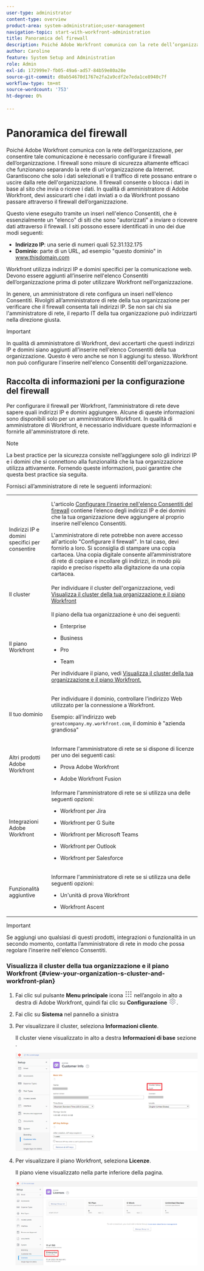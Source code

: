 ```yaml
---
user-type: administrator
content-type: overview
product-area: system-administration;user-management
navigation-topic: start-with-workfront-administration
title: Panoramica del firewall
description: Poiché Adobe Workfront comunica con la rete dell’organizzazione, per consentire tale comunicazione è necessario configurare il firewall dell’organizzazione. I firewall sono misure di sicurezza altamente efficaci che funzionano separando la rete di un'organizzazione da Internet. Garantiscono che solo i dati selezionati e il traffico di rete possano entrare o uscire dalla rete dell'organizzazione. Il firewall consente o blocca i dati in base al sito che invia o riceve i dati. In qualità di amministratore di Adobe Workfront, devi assicurarti che i dati inviati a o da Workfront possano passare attraverso il firewall dell’organizzazione.
author: Caroline
feature: System Setup and Administration
role: Admin
exl-id: 172999e7-fb05-49a6-ad57-84b59e80a28e
source-git-commit: d0ab54670d1767e2fa2a9cdf2e7eda1ce8940c7f
workflow-type: tm+mt
source-wordcount: '753'
ht-degree: 0%

---
```


# Panoramica del firewall

Poiché Adobe Workfront comunica con la rete dell’organizzazione, per consentire tale comunicazione è necessario configurare il firewall dell’organizzazione. I firewall sono misure di sicurezza altamente efficaci che funzionano separando la rete di un&#39;organizzazione da Internet. Garantiscono che solo i dati selezionati e il traffico di rete possano entrare o uscire dalla rete dell&#39;organizzazione. Il firewall consente o blocca i dati in base al sito che invia o riceve i dati. In qualità di amministratore di Adobe Workfront, devi assicurarti che i dati inviati a o da Workfront possano passare attraverso il firewall dell’organizzazione.

Questo viene eseguito tramite un inserì nell&#39;elenco Consentiti, che è essenzialmente un &quot;elenco&quot; di siti che sono &quot;autorizzati&quot; a inviare o ricevere dati attraverso il firewall. I siti possono essere identificati in uno dei due modi seguenti:

* **Indirizzo IP**: una serie di numeri quali 52.31.132.175
* **Dominio**: parte di un URL, ad esempio &quot;questo dominio&quot; in www.thisdomain.com

Workfront utilizza indirizzi IP e domini specifici per la comunicazione web. Devono essere aggiunti all’inserire nell&#39;elenco Consentiti dell’organizzazione prima di poter utilizzare Workfront nell’organizzazione.

In genere, un amministratore di rete configura un inserì nell&#39;elenco Consentiti. Rivolgiti all’amministratore di rete della tua organizzazione per verificare che il firewall consenta tali indirizzi IP. Se non sai chi sia l&#39;amministratore di rete, il reparto IT della tua organizzazione può indirizzarti nella direzione giusta.

>[!IMPORTANT]
>
>In qualità di amministratore di Workfront, devi accertarti che questi indirizzi IP e domini siano aggiunti all’inserire nell&#39;elenco Consentiti della tua organizzazione. Questo è vero anche se non li aggiungi tu stesso. Workfront non può configurare l&#39;inserire nell&#39;elenco Consentiti dell&#39;organizzazione.

## Raccolta di informazioni per la configurazione del firewall

Per configurare il firewall per Workfront, l’amministratore di rete deve sapere quali indirizzi IP e domini aggiungere. Alcune di queste informazioni sono disponibili solo per un amministratore Workfront. In qualità di amministratore di Workfront, è necessario individuare queste informazioni e fornirle all&#39;amministratore di rete.

>[!NOTE]
>
>La best practice per la sicurezza consiste nell’aggiungere solo gli indirizzi IP e i domini che si connettono alla funzionalità che la tua organizzazione utilizza attivamente. Fornendo queste informazioni, puoi garantire che questa best practice sia seguita.

Fornisci all’amministratore di rete le seguenti informazioni:

<table style="table-layout:auto"> 
 <col> 
 <col> 
 <tbody> 
  <tr> 
   <td role="rowheader">Indirizzi IP e domini specifici per consentire</td> 
   <td> <p>L'articolo <a href="../../administration-and-setup/get-started-wf-administration/configure-your-firewall.md" class="MCXref xref">Configurare l’inserire nell'elenco Consentiti del firewall</a> contiene l’elenco degli indirizzi IP e dei domini che la tua organizzazione deve aggiungere al proprio inserire nell'elenco Consentiti. </p> <p>L'amministratore di rete potrebbe non avere accesso all'articolo "Configurare il firewall". In tal caso, devi fornirlo a loro. Si sconsiglia di stampare una copia cartacea. Una copia digitale consente all’amministratore di rete di copiare e incollare gli indirizzi, in modo più rapido e preciso rispetto alla digitazione da una copia cartacea.</p> </td> 
  </tr> 
  <tr> 
   <td role="rowheader">Il cluster</td> 
   <td>Per individuare il cluster dell'organizzazione, vedi <a href="#view-your-organization-s-cluster-and-workfront-plan" class="MCXref xref">Visualizza il cluster della tua organizzazione e il piano Workfront</a></td> 
  </tr> 
  <tr> 
   <td role="rowheader">Il piano Workfront</td> 
   <td> <p>Il piano della tua organizzazione è uno dei seguenti:</p> 
    <ul> 
     <li> <p>Enterprise </p> </li> 
     <li> <p>Business </p> </li> 
     <li> <p>Pro </p> </li> 
     <li> <p>Team </p> </li> 
    </ul> <p>Per individuare il piano, vedi <a href="#view-your-organization-s-cluster-and-workfront-plan" class="MCXref xref">Visualizza il cluster della tua organizzazione e il piano Workfront.</a></p> </td> 
  </tr> 
  <tr> 
   <td role="rowheader">Il tuo dominio</td> 
   <td> <p>Per individuare il dominio, controllare l'indirizzo Web utilizzato per la connessione a Workfront.</p> <p>Esempio: all'indirizzo web <code>greatcompany.my.workfront.com</code>, il dominio è "azienda grandiosa"</p> </td> 
  </tr> 
  <tr> 
   <td role="rowheader">Altri prodotti Adobe Workfront</td> 
   <td> <p>Informare l'amministratore di rete se si dispone di licenze per uno dei seguenti casi:</p> 
    <ul> 
     <li> <p>Prova Adobe Workfront</p> </li> 
     <li> <p>Adobe Workfront Fusion </p> </li> 
    </ul> </td> 
  </tr> 
  <tr> 
   <td role="rowheader">Integrazioni Adobe Workfront</td> 
   <td>Informare l'amministratore di rete se si utilizza una delle seguenti opzioni:
    <ul>
     <li><p><p>Workfront per Jira</p></p></li>
     <li><p>Workfront per G Suite</p></li>
     <li><p>Workfront per Microsoft Teams</p></li>
     <li><p>Workfront per Outlook</p></li>
     <li><p>Workfront per Salesforce</p></li>
    </ul></td> 
  </tr> 
  <tr> 
   <td role="rowheader">Funzionalità aggiuntive</td> 
   <td> <p>Informare l'amministratore di rete se si utilizza una delle seguenti opzioni:</p> 
    <ul> 
     <li> <p>Un'unità di prova Workfront</p> </li> 
     <li> <p>Workfront Ascent</p> </li> 
    </ul> </td> 
  </tr> 
 </tbody> 
</table>

>[!IMPORTANT]
>
>Se aggiungi uno qualsiasi di questi prodotti, integrazioni o funzionalità in un secondo momento, contatta l’amministratore di rete in modo che possa regolare l’inserire nell&#39;elenco Consentiti.

### Visualizza il cluster della tua organizzazione e il piano Workfront {#view-your-organization-s-cluster-and-workfront-plan}

1. Fai clic sul pulsante **Menu principale** icona ![](assets/main-menu-icon.png) nell’angolo in alto a destra di Adobe Workfront, quindi fai clic su **Configurazione** ![](assets/gear-icon-settings.png).

1. Fai clic su **Sistema** nel pannello a sinistra
1. Per visualizzare il cluster, seleziona **Informazioni cliente**.

   Il cluster viene visualizzato in alto a destra **Informazioni di base** sezione .

   ![](assets/locate-cluster.png)

1. Per visualizzare il piano Workfront, seleziona **Licenze**.

   Il piano viene visualizzato nella parte inferiore della pagina.

   ![](assets/locate-plan.png)
